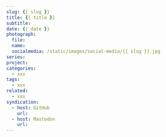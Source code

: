 ```yaml
---
slug: {{ slug }}
title: {{ title }}
subtitle: 
date: {{ date }}
photograph: 
  file: 
  name: 
  socialmedia: /static/images/social-media/{{ slug }}.jpg
series: 
project: 
categories:
  - xxx
tags:
  - xxx
related:
  - xxx
syndication:
  - host: GitHub
    url: 
  - host: Mastodon
    url: 
---
```



<!-- more -->
